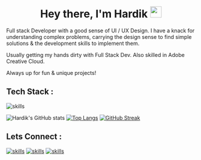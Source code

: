<h1 align="center">Hey there, I'm Hardik <img src="./gif/Hi.gif" height="30px" width="30px"></h1>

<p>
Full stack Developer with a good sense of UI / UX Design. I have a knack for understanding complex problems, carrying the design sense to find simple solutions & the development skills to implement them.

Usually getting my hands dirty with Full Stack Dev.
Also skilled in Adobe Creative Cloud.

Always up for fun & unique projects!

</p>

<h2>Tech Stack :</h2>

![skills](https://skillicons.dev/icons?i=cpp,js,react,tailwind,nodejs,express,mongodb,figma)

![Hardik's GitHub stats](https://github-readme-stats.vercel.app/api?username=harryy0112&show_icons=true&theme=synthwave&hide_border=true)
[![Top Langs](https://github-readme-stats.vercel.app/api/top-langs/?username=harryy0112&layout=compact&theme=synthwave&hide_border=true)](https://github.com/harryy0112/github-readme-stats)
[![GitHub Streak](https://streak-stats.demolab.com/?user=harryy0112&theme=synthwave&hide_border=true)](https://git.io/streak-stats)

<h2>Lets Connect :</h2>

[![skills](https://skillicons.dev/icons?i=linkedin)](https://www.linkedin.com/in/harryy0112)
[![skills](https://skillicons.dev/icons?i=github)](https://github.com/harryy0112)
[![skills](https://skillicons.dev/icons?i=twitter)](https://twitter.com/ItsHardikkA)
